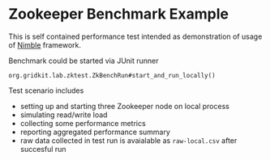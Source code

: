 Zookeeper Benchmark Example
====

This is self contained performance test intended as demonstration
of usage of [Nimble][nimble] framework.

Benchmark could be started via JUnit runner
```
org.gridkit.lab.zktest.ZkBenchRun#start_and_run_locally()
```

Test scenario includes

- setting up and starting three Zookeeper node on local process
- simulating read/write load
- collecting some performance metrics
- reporting aggregated performance summary
- raw data collected in test run is avaialable as `raw-local.csv` after succesful run

 [nimble]: https://github.com/gridkit/nimble
